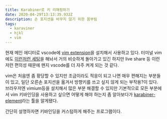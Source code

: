 ```yaml
---
title: Karabiner로 키 리매핑하기
date: 2020-04-29T13:13:35.932Z
description: 손 포지션을 바꾸지 않기 위한 몸부림
tags:
  - karaviner
  - hjkl
  - vim
---
```

현재 메인 에디터로 vscode에 [vim extension](https://marketplace.visualstudio.com/items?itemName=vscodevim.vim)을 설치해서 사용하고 있다. 터미널 vim에도 [이런저런 세팅](https://github.com/sehyunchung/dotfiles/blob/master/nvim/init.vim)을 해놔서 거의 비슷하게 돌아가고 있긴 하지만 live share 등 이런저런 편의성 때문에 왠지 vscode를 더 자주 켜게 되는 것 같다.

vim은 처음엔 좀 황당할 수 있지만 조금이라도 적응이 되고 나면 매우 편해지는 부분들이 있고, 일단 오른손 포지션을 옮겨서 방향키를 쓰고 싶지 않게 되는 부작용?이 있다. 브라우저엔 vimium등을 설치해서 많은 부분 해결할 수 있지만 기본적으로 모든 부분에서 vim 키바인딩을 사용하고 싶으면 어떻게 해야 하는지 좀 알아보다가 [karabiner-element](https://karabiner-elements.pqrs.org/)라는 툴을 알게됐다.

간단히 설명하자면 키바인딩을 커스텀하게 해주는 프로그램이다.